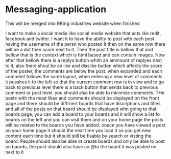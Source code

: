 # Messaging-application
This will be merged into RKing industries website when finished



I want to make a social media like social media website that acts like redit, facebook and twitter.
I want it to have the ability to post with each post having the username of the persn who posted it then on the same row there will be a dot then score next to it.
Then the post title is bellow that and bellow that is the context which is html based and can contain images.
Now after that bellow there is a replys button whith an ammount of replyes next to it, also there shoul be an like and disslike button which affects the score of the poster, the comments are below the post. when expanded and each comment follows the same layout, when entering a new level of comments it pusshes it to the left so that the current comment row is in view and to go back to previous level there is a back button that sends back to previous comment or post level. you should also be able to minimize comments. THe posts with the most likes and comments should be displayed on the front page and there should be diffrnert boards that have discriptions and titles and all of the posts on that board should be displayed whn going to that boards page, you can add a board to your boards and it will show a list fo boards on the left and you can visit them and on your home page the posts will be related to the boards you have added. onece you have viewed a post on your home page it should the next time you load it so you get new content each time but it should still be fisable by search or visting the board. People should also be able ot create boards and only be able to post on baords, the post should also have an @to the baard it was posted on next to it